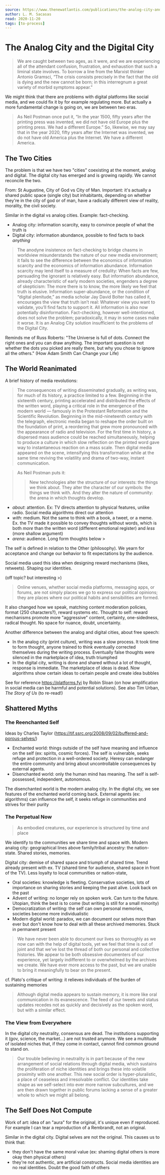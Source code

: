 ```yaml
---
source: https://www.thenewatlantis.com/publications/the-analog-city-and-the-digital-city
author: L. M. Sacasas
read: 2020-11-20
tags: [to-process]
---
```


# The Analog City and the Digital City

> We are caught between two ages, as it were, and we are experiencing all of the attendant confusion, frustration, and exhaustion that such a liminal state involves. To borrow a line from the Marxist thinker Antonio Gramsci, “The crisis consists precisely in the fact that the old is dying and the new cannot be born; in this interregnum a great variety of morbid symptoms appear.”

We might think that there are problems with digital platforms like social media, and we could fix it by for example regulating more. But actually a more fundamental change is going on, we are between two eras.

> As Neil Postman once put it, “In the year 1500, fifty years after the printing press was invented, we did not have old Europe plus the printing press. We had a different Europe.” So, likewise, we may say that in the year 2020, fifty years after the Internet was invented, we do not have old America plus the Internet. We have a different America.

## The Two Cities

The problem is that we have two "cities" coexisting at the moment, analog and digital. The digital city has emerged and is growing rapidly. We cannot reconcile the two.

From: St Augustine, City of God vs City of Man. Important: it's actually a shared public space (single city) but inhabitants, depending on whether they're in the city of god or of man, have a radically different view of reality, morality, the civil society.

Similar in the digital vs analog cities. Example: fact-checking.

- Analog city: information scarcity, easy to convince people of what the truth is
- Digital city: information abundance, possible to find facts to back _anything_

> The anodyne insistence on fact-checking to bridge chasms in worldview misunderstands the nature of our new media environment; it fails to see the difference between the economics of information scarcity and the economics of information abundance. Information scarcity may lend itself to a measure of credulity: When facts are few, persuading the ignorant is relatively easy. But information abundance, already characteristic of early modern societies, engenders a degree of skepticism: The more there is to know, the more likely we feel that truth is elusive. Information super-abundance, or the condition of “digital plenitude,” as media scholar Jay David Bolter has called it, encourages the view that truth isn’t real: Whatever view you want to validate, you’ll find facts to support it. All information is also now potentially disinformation. Fact-checking, however well-intentioned, does not solve the problem; paradoxically, it may in some cases make it worse. It is an Analog City solution insufficient to the problems of the Digital City.

Reminds me of Russ Roberts: "The Universe is full of dots. Connect the right ones and you can draw anything. The important question is not whether the dots you picked are really there, but why you chose to ignore all the others." (How Adam Smith Can Change your Life)

## The World Reanimated

A brief history of media revolutions:

> The consequences of writing disseminated gradually, as writing was, for much of its history, a practice limited to a few. Beginning in the sixteenth century, printing accelerated and distributed the effects of the written word, playing a critical role in the emergence of the modern world — famously in the Protestant Reformation and the Scientific Revolution. Beginning in the mid-nineteenth century with the telegraph, electronic media began to reshape the order built on the foundation of print, a reordering that grew more pronounced with the appearance of radio and television. For the first time in history, a dispersed mass audience could be reached simultaneously, helping to produce a culture in which slow reflection on the printed word gave way to instantaneous reaction on a mass scale. Then digital media appeared on the scene, intensifying this transformation while at the same time reviving the volatility and drama of two-way, instant communication.

> As Neil Postman puts it:
>
> > New technologies alter the structure of our interests: the things we think about. They alter the character of our symbols: the things we think with. And they alter the nature of community: the arena in which thoughts develop.

- _about_: attention. Ex: TV directs attention to physical features, unlike radio. Social media algorithms direct our attention
- _with_: medium. Not the same to think with a book, a tweet, or a meme. Ex. the TV made it possible to convey thoughts without words, which is both _more_ than the written word (different emotional register) and _less_ (more shallow argument)
- _arena_: audience. Long form thoughts below >

The self is defined in relation to the Other (philosophy). We yearn for acceptance and change our behavior to fit expectations by the audience.

Social media used this idea when designing reward mechanisms (likes, retweets). Shaping our identities.

(off topic? but interesting >)

> Online venues, whether social media platforms, messaging apps, or forums, are not simply places we go to express our political opinions; they are places where our political habits and sensibilities are formed.

It also changed how we speak, matching content moderation policies, format (250 characters?), reward systems etc. Thought to self: reward mechanisms promote more "aggressive" content, certainty, one-sidedness, radical thought. No space for nuance, doubt, uncertainty.

Another difference between the analog and digital cities, about free speech:

- In the analog city (print culture), writing was a slow process. It took time to form thought, anyone trained to think eventually corrected themselves during the writing process. Eventually false thoughts were silenced in the marketplace of idea, truth triumphed
- In the digital city, writing is done and shared without a lot of thought, response is immediate. The marketplace of ideas is dead. Now algorithms show certain ideas to certain people and create idea bubbles

See for reference https://platforms.fyi by Robin Sloan (on how amplification in social media can be harmful and potential solutions). See also Tim Urban, _The Story of Us_ (to re-read!)

## Shattered Myths

### The Reenchanted Self

Ideas by Charles Taylor (https://tif.ssrc.org/2008/09/02/buffered-and-porous-selves/)

- Enchanted world: things outside of the self have meaning and influence on the self (ex: spirits, cosmic forces). The self is vulnerable, seeks refuge and protection in a well-ordered society. Heresy can endanger the entire community and bring about uncontrollable consequences by external agents.
- Disenchanted world: only the human mind has meaning. The self is self-possessed, independent, autonomous.

The disenchanted world is the modern analog city. In the digital city, we see features of the enchanted world coming back. External agents (ex: algorithms) can influence the self, it seeks refuge in communities and strives for their purity

### The Perpetual Now

> As embodied creatures, our experience is structured by time and place

We identify to the communities we share time and space with. Modern analog city: geographical lines above family/tribal ancestry: the nation-state. Shared stories, memories.

Digital city: demise of shared space and triumph of shared time. Trend already present with ex. TV (shared time for audience, shared space in front of the TV). Less loyalty to local communities or nation-state,

- Oral societies: knowledge is fleeting. Conservative societies, lots of importance on sharing stories and keeping the past alive. Look back on the past
- Advent of writing: no longer rely on spoken work. Can turn to the future. Utopian, think the best is to come (but writing is still for a small minority)
- Democratization of writing: the self can own personal memories, societies become more individualistic
- Modern digital world: paradox, we can document our selves more than ever but don't know how to deal with all these archived memories. Stuck in permanent present

> We have never been able to document our lives so thoroughly as we now can with the help of digital tools, yet we feel that time is out of joint and that we’ve lost the thread of both our personal and collective histories. We appear to be both obsessive documenters of our experience, yet largely indifferent to or overwhelmed by the archives we create. We have ever more access to the past, but we are unable to bring it meaningfully to bear on the present.

cf. Plato's critique of writing: it relieves individuals of the burden of sustaining memories

> Although digital media appears to sustain memory, it is more like oral communication in its evanescence. The feed of our tweets and status updates recedes not as quickly and decisively as the spoken word, but with a similar effect.

### The View from Everywhere

In the digital city neutrality, consensus are dead. The institutions supporting it (gov, science, the market...) are not trusted anymore. We see a multitude of isolated niches that, if they come in contact, cannot find common ground to stand on.

> Our trouble believing in neutrality is in part because of the new arrangement of social relations through digital media, which sustains the proliferation of niche identities and brings these into volatile proximity with one another. This new social order is hyper-pluralistic, a place of ceaseless and irresolvable conflict. Our identities take shape as we self-select into ever more narrow subcultures, and we are then drawn together in public forums lacking a sense of a greater whole to which we might all belong.

## The Self Does Not Compute

Work of art: idea of an "aura" for the original, it's unique even if reproduced. For example I can tear a reproduction of a Rembrandt, not an original.

Similar in the digital city. Digital selves are not the original. This causes us to think that:

- they don't have the same moral value (ex: shaming digital others is more okay then physical others)
- they're not authentic, are artificial constructs. Social media identities are no real identities. Doubt the good faith of others
